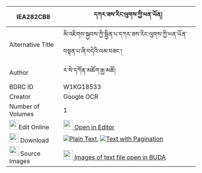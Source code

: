 |IEA282CB8|དཀར་ཟས་རིང་ལུགས་ཀྱི་ཕན་ཡོན། 
| --- | --- 
|Alternative Title |མི་འཇིགས་སྐྱབས་ཀྱི་སྦྱིན་པ་དཀར་ཟས་རིང་ལུགས་ཀྱི་ཕན་ཡོན་བསྟན་པ་ཞི་བདེའི་ལམ་བཟང་།
|Author| ར་སེ་དཀོན་མཆོག་རྒྱ་མཚོ།
|BDRC ID | W1KG18533
|Creator | Google OCR
|Number of Volumes| 1
|<img width="25" src="https://img.icons8.com/color/25/000000/edit-property.png">Edit Online| [<img width="25" src="https://avatars.githubusercontent.com/u/45091458?s=200&v=4"> Open in Editor](http://editor.openpecha.org/IEA282CB8)
|<img width="25" src="https://img.icons8.com/fluent/48/000000/download-2.png"/>  Download | [![](https://img.icons8.com/color/20/000000/txt.png)Plain Text](https://github.com/Openpecha/IEA282CB8/releases/download/v1/karze_ringluk_kyi_penyon_plain_IEA282CB8.zip), [![](https://img.icons8.com/color/20/000000/txt.png)Text with Pagination](https://github.com/Openpecha/IEA282CB8/releases/download/v1/karze_ringluk_kyi_penyon_pages_IEA282CB8.zip)
|<img width="25" src="https://img.icons8.com/plasticine/100/000000/pictures-folder.png"/>  Source Images | [<img width="25" src="https://library.bdrc.io/icons/BUDA-small.svg"> Images of text file open in BUDA](https://library.bdrc.io/show/bdr:W1KG18533)